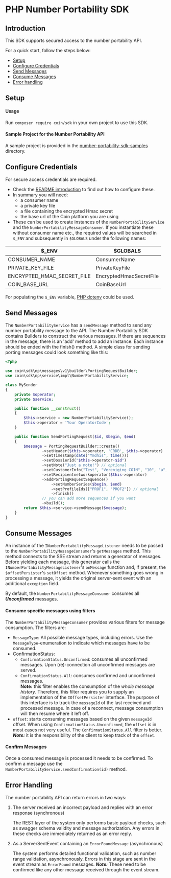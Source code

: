 # PHP Number Portability SDK

## Introduction

This SDK supports secured access to the number portability API.

For a quick start, follow the steps below:
* [Setup](#setup)
* [Configure Credentials](#configure-credentials)
* [Send Messages](#send-messages)
* [Consume Messages](#consume-messages)
* [Error handling](#error-handling)


## Setup

#### Usage
Run `composer require coin/sdk` in your own project to use this SDK.

#### Sample Project for the Number Portability API
A sample project is provided in the [number-portability-sdk-samples](https://gitlab.com/verenigingcoin-public/coin-sdk-php/tree/master/number-portability-sdk-samples) directory.


## Configure Credentials

For secure access credentials are required.
- Check the [README introduction](../README.md#introduction) to find out how to configure these.
- In summary you will need:
    - a consumer name
    - a private key file
    - a file containing the encrypted Hmac secret
    - the base url of the Coin platform you are using
- These can be used to create instances of the `NumberPortabilityService` and the `NumberPortabilityMessageConsumer`.
If you instantiate these without consumer name etc., the required values will be searched in `$_ENV` and subsequently in `$GLOBALS`
under the following names:

| $_ENV | $GLOBALS |
|---|---|
| CONSUMER_NAME | ConsumerName |
| PRIVATE_KEY_FILE | PrivateKeyFile |
| ENCRYPTED_HMAC_SECRET_FILE | EncryptedHmacSecretFile |
| COIN_BASE_URL | CoinBaseUrl |

For populating the `$_ENV` variable, [PHP dotenv](https://github.com/vlucas/phpdotenv) could be used.

## Send Messages

The `NumberPortabilityService` has a `sendMessage` method to send any number portability message to the API.
The Number Portability SDK contains Builders to construct the various messages. If there are sequences in the message,
there is an 'add' method to add an instance. Each instance should be ended with the finish() method.
A simple class for sending porting messages could look something like this:

```php
<?php

use coin\sdk\np\messages\v1\builder\PortingRequestBuilder;
use coin\sdk\np\service\impl\NumberPortabilityService;

class MySender
{
    private $operator;
    private $service;

    public function __construct()
    {
        $this->service = new NumberPortabilityService();
        $this->operator = 'Your OperatorCode';
    }

    public function SendPortingRequest($id, $begin, $end)
    {
        $message = PortingRequestBuilder::create()
                ->setHeader($this->operator, 'CRDB', $this->operator)
                ->setTimestamp(date("Ymdhis", time()))
                ->setDossierId("$this->operator-$id")
                ->setNote("Just a note!") // optional
                ->setCustomerInfo("Test", "Vereniging COIN", "10", "a", "1111AA", "123456") // optional
                ->setRecipientnetworkoperator($this->operator)
                ->addPortingRequestSequence()
                    ->setNumberSeries($begin, $end)
                    ->setProfileIds(["PROF1", "PROF2"]) // optional
                    ->finish()
                // you can add more sequences if you want
                ->build();
        return $this->service->sendMessage($message);
    }
}
```

## Consume Messages

An instance of the `INumberPortabilityMessageListener` needs to be passed to the `NumberPortabilityMessageConsumer`'s `getMessages` method.
This method connects to the SSE stream and returns a generator of messages. Before yielding each message, this generator calls the
`INumberPortabilityMessageListener`'s `onMessage` function and, if present, the `$offsetPersister`'s `setOffset` method. Whenever something goes wrong in processing a message, it yields the original
server-sent event with an additional `exception` field.

By default, the `NumberPortabilityMessageConsumer` consumes all ***Unconfirmed*** messages. 


#### Consume specific messages using filters
The `NumberPortabilityMessageConsumer` provides various filters for message consumption. The filters are:
- `MessageType`: All possible message types, including errors. Use the `MessageType`-enumeration to indicate which messages have to be consumed.
- ConfirmationStatus: 
    - `ConfirmationStatus.Unconfirmed`: consumes all unconfirmed messages. Upon (re)-connection all unconfirmed messages are served.
    - `ConfirmationStatus.All`: consumes confirmed and unconfirmed messages.  
    **Note:** this filter enables the consumption of the *whole message history*.
    Therefore, this filter requires you to supply an implementation of the `IOffsetPersister` interface.
    The purpose of this interface is to track the `messageId` of the last received and processed message.
    In case of a reconnect, message consumption will then resume where it left off.
- `offset`: starts consuming messages based on the given `messageId` offset.
When using `ConfirmationStatus.Unconfirmed`, the `offset` is in most cases not very useful. The `ConfirmationStatus.All` filter is better.
***Note:*** it is the responsibility of the client to keep track of the `offset`.

#### Confirm Messages
Once a consumed message is processed it needs to be confirmed.
To confirm a message use the `NumberPortabilityService.sendConfirmation(id)` method.


## Error Handling

The number portability API can return errors in two ways:

1. The server received an incorrect payload and replies with an error response (synchronous)

    The REST layer of the system only performs basic payload checks, such as swagger schema validity and message authorization.
    Any errors in these checks are immediately returned as an error reply.
    
2. As a ServerSentEvent containing an `ErrorFoundMessage` (asynchronous)

    The system performs detailed functional validation, such as number range validation, asynchronously.
    Errors in this stage are sent in the event stream as `ErrorFound` messages.
    ***Note:*** These need to be confirmed like any other message received through the event stream.
